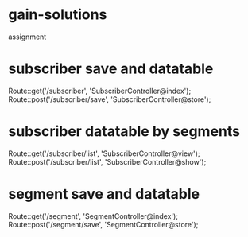 # gain-solutions
 assignment
 
# subscriber save and datatable
Route::get('/subscriber', 'SubscriberController@index');
Route::post('/subscriber/save', 'SubscriberController@store');

# subscriber datatable by segments
Route::get('/subscriber/list', 'SubscriberController@view');
Route::post('/subscriber/list', 'SubscriberController@show');

# segment save and datatable
Route::get('/segment', 'SegmentController@index');
Route::post('/segment/save', 'SegmentController@store');
